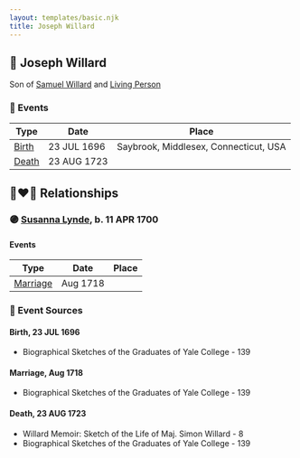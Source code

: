 ```yaml
---
layout: templates/basic.njk
title: Joseph Willard
---
```

## 🔵 Joseph Willard

Son of [Samuel Willard](/people/5/55389376) and [Living Person](/people/9/93595493)

### 📆 Events

Type | Date | Place
------ | ------ | ------
[Birth](#event-event-2) | 23 JUL 1696 | Saybrook, Middlesex, Connecticut, USA
[Death](#event-event-3) | 23 AUG 1723 |

## 👩‍❤️‍👨 Relationships

### 🟣 [Susanna Lynde](/people/5/55939954), b. 11 APR 1700

#### Events

Type | Date | Place
------ | ------ | ------
[Marriage](#event-family-0-event-0) | Aug 1718 |
### 📰 Event Sources

#### <a id="event-event-2"></a> Birth, 23 JUL 1696
* Biographical Sketches of the Graduates of Yale College  - 139

#### <a id="event-family-0-event-0"></a> Marriage, Aug 1718
* Biographical Sketches of the Graduates of Yale College  - 139
#### <a id="event-event-3"></a> Death, 23 AUG 1723
* Willard Memoir: Sketch of the Life of Maj. Simon Willard  - 8
* Biographical Sketches of the Graduates of Yale College  - 139
